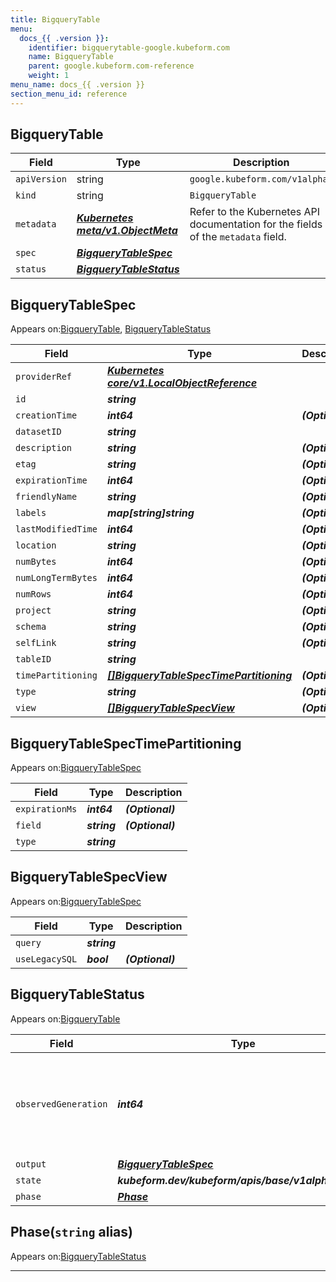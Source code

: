 ```yaml
---
title: BigqueryTable
menu:
  docs_{{ .version }}:
    identifier: bigquerytable-google.kubeform.com
    name: BigqueryTable
    parent: google.kubeform.com-reference
    weight: 1
menu_name: docs_{{ .version }}
section_menu_id: reference
---
```


## BigqueryTable
| Field | Type | Description |
| ------ | ----- | ----------- |
| `apiVersion` | string | `google.kubeform.com/v1alpha1` |
|    `kind` | string | `BigqueryTable` |
| `metadata` | ***[Kubernetes meta/v1.ObjectMeta](https://kubernetes.io/docs/reference/generated/kubernetes-api/v1.13/#objectmeta-v1-meta)***|Refer to the Kubernetes API documentation for the fields of the `metadata` field.|
| `spec` | ***[BigqueryTableSpec](#bigquerytablespec)***||
| `status` | ***[BigqueryTableStatus](#bigquerytablestatus)***||
## BigqueryTableSpec

Appears on:[BigqueryTable](#bigquerytable), [BigqueryTableStatus](#bigquerytablestatus)

| Field | Type | Description |
| ------ | ----- | ----------- |
| `providerRef` | ***[Kubernetes core/v1.LocalObjectReference](https://kubernetes.io/docs/reference/generated/kubernetes-api/v1.13/#localobjectreference-v1-core)***||
| `id` | ***string***||
| `creationTime` | ***int64***| ***(Optional)*** |
| `datasetID` | ***string***||
| `description` | ***string***| ***(Optional)*** |
| `etag` | ***string***| ***(Optional)*** |
| `expirationTime` | ***int64***| ***(Optional)*** |
| `friendlyName` | ***string***| ***(Optional)*** |
| `labels` | ***map[string]string***| ***(Optional)*** |
| `lastModifiedTime` | ***int64***| ***(Optional)*** |
| `location` | ***string***| ***(Optional)*** |
| `numBytes` | ***int64***| ***(Optional)*** |
| `numLongTermBytes` | ***int64***| ***(Optional)*** |
| `numRows` | ***int64***| ***(Optional)*** |
| `project` | ***string***| ***(Optional)*** |
| `schema` | ***string***| ***(Optional)*** |
| `selfLink` | ***string***| ***(Optional)*** |
| `tableID` | ***string***||
| `timePartitioning` | ***[[]BigqueryTableSpecTimePartitioning](#bigquerytablespectimepartitioning)***| ***(Optional)*** |
| `type` | ***string***| ***(Optional)*** |
| `view` | ***[[]BigqueryTableSpecView](#bigquerytablespecview)***| ***(Optional)*** |
## BigqueryTableSpecTimePartitioning

Appears on:[BigqueryTableSpec](#bigquerytablespec)

| Field | Type | Description |
| ------ | ----- | ----------- |
| `expirationMs` | ***int64***| ***(Optional)*** |
| `field` | ***string***| ***(Optional)*** |
| `type` | ***string***||
## BigqueryTableSpecView

Appears on:[BigqueryTableSpec](#bigquerytablespec)

| Field | Type | Description |
| ------ | ----- | ----------- |
| `query` | ***string***||
| `useLegacySQL` | ***bool***| ***(Optional)*** |
## BigqueryTableStatus

Appears on:[BigqueryTable](#bigquerytable)

| Field | Type | Description |
| ------ | ----- | ----------- |
| `observedGeneration` | ***int64***| ***(Optional)*** Resource generation, which is updated on mutation by the API Server.|
| `output` | ***[BigqueryTableSpec](#bigquerytablespec)***| ***(Optional)*** |
| `state` | ***kubeform.dev/kubeform/apis/base/v1alpha1.State***| ***(Optional)*** |
| `phase` | ***[Phase](#phase)***| ***(Optional)*** |
## Phase(`string` alias)

Appears on:[BigqueryTableStatus](#bigquerytablestatus)

---
